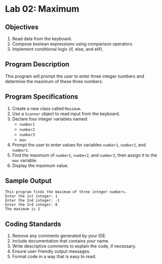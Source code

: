 # Lab 02: Maximum

## Objectives
1. Read data from the keyboard.
2. Compose boolean expressions using comparison operators.
3. Implement conditional logic (if, else, and elif).

## Program Description
This program will prompt the user to enter three integer numbers and determine the maximum of these three numbers.

## Program Specifications
1. Create a new class called `Maximum`.
2. Use a `Scanner` object to read input from the keyboard.
3. Declare four integer variables named:
   - `number1`
   - `number2`
   - `number3`
   - `max`
4. Prompt the user to enter values for variables `number1`, `number2`, and `number3`.
5. Find the maximum of `number1`, `number2`, and `number3`, then assign it to the `max` variable.
6. Display the maximum value.

## Sample Output
```
This program finds the maximum of three integer numbers.
Enter the 1st integer: 1
Enter the 2nd integer: -1
Enter the 3rd integer: 0
The maximum is 1
```

## Coding Standards
1. Remove any comments generated by your IDE.
2. Include documentation that contains your name.
3. Write descriptive comments to explain the code, if necessary.
4. Ensure user-friendly output messages.
5. Format code in a way that is easy to read.
